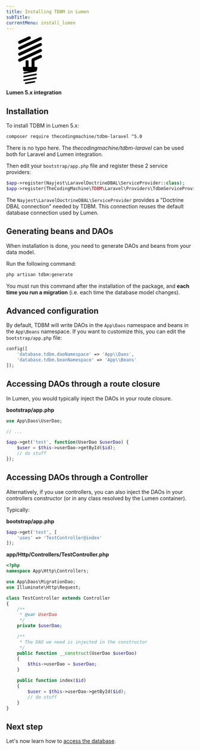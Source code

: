 ```yaml
---
title: Installing TDBM in Lumen
subTitle: 
currentMenu: install_lumen
---
```

<div class="text-center">
<svg xmlns="http://www.w3.org/2000/svg" class="iconic iconic-lightbulb" width="128" height="128" viewBox="0 0 128 128">
  <g class="iconic-metadata">
    <title>Lightbulb</title>
  </g>
  <defs>
    <clipPath id="iconic-size-lg-lightbulb-clip-0">
      <path d="M16.583 94h33.417v2.667l-39.083 6.375-.333-6.417z"></path>
    </clipPath>
    <clipPath id="iconic-size-lg-lightbulb-clip-1">
      <path d="M64 57l-14.5 8.25v16.75h-34.25l-1.5-16 50.25-23z"></path>
    </clipPath>
  </defs>
  <g data-width="64" data-height="128" class="iconic-lightbulb-lg iconic-container iconic-lg" display="inline" transform="translate(32)">
    <path stroke="#000" stroke-width="4" stroke-linecap="round" stroke-linejoin="round" class="iconic-lightbulb-screw iconic-lightbulb-screw-4 iconic-property-accent iconic-property-stroke" d="M44 122l-23.834 4.001"></path>
    <path stroke="#000" stroke-width="4" stroke-linecap="round" class="iconic-lightbulb-screw iconic-lightbulb-screw-3 iconic-property-accent iconic-property-stroke" d="M48 112l-32 6" fill="none"></path>
    <path stroke="#000" stroke-width="4" stroke-linecap="round" class="iconic-lightbulb-screw iconic-lightbulb-screw-2 iconic-property-accent iconic-property-stroke" d="M48 102l-32 6" fill="none"></path>
    <path clip-path="url(#iconic-size-lg-lightbulb-clip-0)" stroke="#000" stroke-width="4" stroke-linecap="round" class="iconic-lightbulb-screw iconic-lightbulb-screw-1 iconic-property-accent iconic-property-stroke" d="M48 92.5l-32 6" fill="none"></path>
    <path clip-path="url(#iconic-size-lg-lightbulb-clip-1)" stroke="#000" stroke-width="8" stroke-linecap="round" stroke-linejoin="round" class="iconic-lightbulb-coil iconic-lightbulb-coil-6 iconic-property-stroke" d="M60 54l-20 9v18.75" fill="none"></path>
    <path clip-path="url(#iconic-size-lg-lightbulb-clip-1)" stroke="#000" stroke-width="8" stroke-linecap="round" stroke-linejoin="round" class="iconic-lightbulb-coil iconic-lightbulb-coil-5 iconic-property-stroke" d="M24 68v13.75" fill="none"></path>
    <path d="M47 94h-30c-1.657 0-3.221-1.325-3.493-2.959l-1.014-6.082c-.272-1.634.85-2.959 2.507-2.959h34c1.657 0 2.779 1.325 2.507 2.959l-1.014 6.082c-.272 1.634-1.836 2.959-3.493 2.959z" class="iconic-lightbulb-base iconic-property-fill"></path>
    <path stroke="#000" stroke-width="8" stroke-linecap="round" stroke-linejoin="round" class="iconic-lightbulb-coil iconic-lightbulb-coil-4 iconic-property-stroke" d="M60 38l-56 26" fill="none"></path>
    <path stroke="#000" stroke-width="8" stroke-linecap="round" stroke-linejoin="round" class="iconic-lightbulb-coil iconic-lightbulb-coil-3 iconic-property-stroke" d="M60 22l-56 26" fill="none"></path>
    <path stroke="#000" stroke-width="8" stroke-linecap="round" stroke-linejoin="round" class="iconic-lightbulb-coil iconic-lightbulb-coil-2 iconic-property-stroke" d="M60 6l-56 26" fill="none"></path>
    <path stroke="#000" stroke-width="8" stroke-linecap="round" stroke-linejoin="round" class="iconic-lightbulb-coil iconic-lightbulb-coil-1 iconic-property-stroke" d="M30 4.114l-26 11.886" fill="none"></path>
  </g>
  <g data-width="16" data-height="32" class="iconic-lightbulb-md iconic-container iconic-md" display="none" transform="scale(4) translate(8)">
    <path stroke="#000" stroke-linecap="round" class="iconic-lightbulb-screw iconic-lightbulb-screw-4 iconic-property-accent iconic-property-stroke" d="M5.5 31.5l5-1.429" fill="none"></path>
    <path stroke="#000" stroke-linecap="round" class="iconic-lightbulb-screw iconic-lightbulb-screw-3 iconic-property-accent iconic-property-stroke" d="M4.5 29.5l7-2" fill="none"></path>
    <path stroke="#000" stroke-linecap="round" class="iconic-lightbulb-screw iconic-lightbulb-screw-2 iconic-property-accent iconic-property-stroke" d="M4.5 27.5l7-2" fill="none"></path>
    <path stroke="#000" stroke-linecap="round" class="iconic-lightbulb-screw iconic-lightbulb-screw-1 iconic-property-accent iconic-property-stroke" d="M4.5 25.5l7-2" fill="none"></path>
    <path stroke="#000" stroke-width="3" stroke-linecap="round" stroke-linejoin="round" class="iconic-lightbulb-coil iconic-lightbulb-coil-5 iconic-property-stroke" d="M12.5 18.5l-2 1v3.5" fill="none"></path>
    <path stroke="#000" stroke-width="3" stroke-linecap="round" stroke-linejoin="round" class="iconic-lightbulb-coil iconic-lightbulb-coil-4 iconic-property-stroke" d="M5.5 23v-1.5" fill="none"></path>
    <path stroke="#000" stroke-width="3" stroke-linecap="round" class="iconic-lightbulb-coil iconic-lightbulb-coil-3 iconic-property-stroke" d="M14.5 11.5l-13 6" fill="none"></path>
    <path stroke="#000" stroke-width="3" stroke-linecap="round" class="iconic-lightbulb-coil iconic-lightbulb-coil-2 iconic-property-stroke" d="M14.5 5.5l-13 6" fill="none"></path>
    <path stroke="#000" stroke-width="3" stroke-linecap="round" class="iconic-lightbulb-coil iconic-lightbulb-coil-1 iconic-property-stroke" d="M10.5 1.5l-9 4" fill="none"></path>
    <path d="M11 25h-6c-.552 0-1.142-.425-1.316-.949l-.367-1.103c-.175-.524.131-.949.684-.949h8c.552 0 .858.425.684.949l-.367 1.103c-.175.524-.764.949-1.316.949z" class="iconic-lightbulb-base iconic-property-fill"></path>
  </g>
  <g data-width="10" data-height="16" class="iconic-lightbulb-sm iconic-container iconic-sm" display="none" transform="scale(8) translate(3)">
    <path d="M7 14c0 1.105-.895 2-2 2s-2-.895-2-2" class="iconic-lightbulb-screw iconic-property-accent iconic-property-fill"></path>
    <path stroke="#000" stroke-width="2" stroke-linecap="round" stroke-linejoin="round" class="iconic-lightbulb-coil iconic-lightbulb-coil-4 iconic-property-stroke" d="M8 8l-2 1v2" fill="none"></path>
    <path stroke="#000" stroke-width="2" stroke-linecap="round" stroke-linejoin="round" class="iconic-lightbulb-coil iconic-lightbulb-coil-3 iconic-property-stroke" d="M4 10.5v.5" fill="none"></path>
    <path stroke="#000" stroke-width="2" stroke-linecap="round" stroke-linejoin="round" class="iconic-lightbulb-coil iconic-lightbulb-coil-2 iconic-property-stroke" d="M1 8l8-4" fill="none"></path>
    <path stroke="#000" stroke-width="2" stroke-linecap="round" class="iconic-lightbulb-coil iconic-lightbulb-coil-1 iconic-property-stroke" d="M7 1l-6 3" fill="none"></path>
    <path d="M1.776 12.553l-.553-1.106c-.123-.247 0-.447.276-.447h7c.276 0 .4.2.276.447l-.553 1.106c-.124.247-.448.447-.724.447h-5c-.276 0-.6-.2-.724-.447z" class="iconic-lightbulb-base iconic-property-fill"></path>
  </g>
</svg>

<p><strong>Lumen 5.x integration</strong></p>
</div>


## Installation

To install TDBM in Lumen 5.x:

```bash
composer require thecodingmachine/tdbm-laravel ^5.0
```

<div class="alert alert-info">There is no typo here. The <i>thecodingmachine/tdbm-laravel</i> can be used both for Laravel and Lumen integration.</div>


Then edit your `bootstrap/app.php` file and register these 2 service providers:

```php
$app->register(Nayjest\LaravelDoctrineDBAL\ServiceProvider::class);
$app->register(TheCodingMachine\TDBM\Laravel\Providers\TdbmServiceProvider::class);
```

<div class="alert alert-info">The <code>Nayjest\LaravelDoctrineDBAL\ServiceProvider</code> provides a "Doctrine DBAL connection" needed by TDBM. This connection reuses the default database connection used by Lumen.</div>

## Generating beans and DAOs

When installation is done, you need to generate DAOs and beans from your data model.

Run the following command:

```bash
php artisan tdbm:generate
```

<div class="alert alert-danger">You must run this command after the installation of the package, and <strong>each time you run a migration</strong> (i.e. each time the database model changes).</div>

## Advanced configuration

By default, TDBM will write DAOs in the `App\Daos` namespace and beans in the `App\Beans` namespace.
If you want to customize this, you can edit the `bootstrap/app.php` file:

```php
config([
    'database.tdbm.daoNamespace' => 'App\\Daos',
    'database.tdbm.beanNamespace' => 'App\\Beans'    
]);
```

Accessing DAOs through a route closure
--------------------------------------

In Lumen, you would typically inject the DAOs in your route closure.

**bootstrap/app.php**
```php
use App\Daos\UserDao;

// ...

$app->get('test', function(UserDao $userDao) {
    $user = $this->userDao->getById($id);
    // do stuff
});
```


Accessing DAOs through a Controller
-----------------------------------

Alternatively, if you use controllers, you can also inject the DAOs in your controllers constructor (or in any class resolved by the Lumen container).

Typically:

**bootstrap/app.php**
```php
$app->get('test', [
    'uses' => 'TestController@index'
]);
```

**app/Http/Controllers/TestController.php**
```php
<?php
namespace App\Http\Controllers;

use App\Daos\MigrationDao;
use Illuminate\Http\Request;

class TestController extends Controller
{
    /**
     * @var UserDao
     */
    private $userDao;

    /**
     * The DAO we need is injected in the constructor
     */
    public function __construct(UserDao $userDao)
    {
        $this->userDao = $userDao;
    }

    public function index($id)
    {
        $user = $this->userDao->getById($id);
        // do stuff
    }
}
```


Next step
---------

Let's now learn how to [access the database](quickstart.md).

